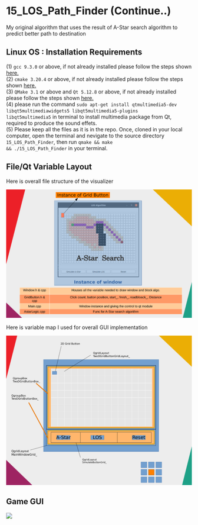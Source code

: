 # 15_LOS_Path_Finder (Continue..)
My original algorithm that uses the result of A-Star search algorithm to predict better path to destination

## Linux OS : Installation Requirements
(1) <code>gcc 9.3.0</code> or above, if not already installed please follow the steps shown [here.](https://linuxize.com/post/how-to-install-gcc-on-ubuntu-20-04/)</br>
(2) <code>cmake 3.20.4</code> or above, if not already installed please follow the steps shown [here.](https://cgold.readthedocs.io/en/latest/first-step/installation.html)</br>
(3) <code>QMake 3.1</code> or above and <code>Qt 5.12.8</code> or above, if not already installed please follow the steps shown [here.](https://www.addictivetips.com/ubuntu-linux-tips/how-to-install-qt-5-on-ubuntu/)</br>
(4) please run the command <code>sudo apt-get install qtmultimedia5-dev libqt5multimediawidgets5 libqt5multimedia5-plugins libqt5multimedia5</code> in terminal to install multimedia package from Qt, required to produce the sound effets. </br>
(5) Please keep all the files as it is in the repo. Once, cloned in your local computer, open the terminal and nevigate to the source directory <code>15_LOS_Path_Finder</code>, then run <code>qmake && make && ./15_LOS_Path_Finder</code> in your terminal.</br>

## File/Qt Variable Layout
Here is overall file structure of the visualizer </br>

<img src="https://github.com/CPaladiya/15_LOS_Path_Finder/blob/main/.vscode/FileStructure.png" width="680"> </br>

Here is variable map I used for overall GUI implementation </br>

<img src="https://github.com/CPaladiya/15_LOS_Path_Finder/blob/main/.vscode/Variables.png" width="680"> </br>

## Game GUI

<img src="https://github.com/CPaladiya/Chirag-Paladiya/blob/main/AStar.gif" width="500"> </br>


